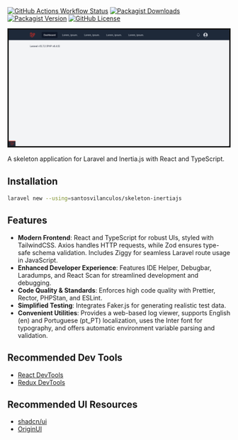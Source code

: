[![GitHub Actions Workflow Status](https://img.shields.io/github/actions/workflow/status/santosvilanculos/skeleton-inertiajs/test.yml?label=test)](https://github.com/SantosVilanculos/skeleton-inertiajs/actions)
[![Packagist Downloads](https://img.shields.io/packagist/dt/santosvilanculos/skeleton-inertiajs)](https://packagist.org/packages/santosvilanculos/skeleton-inertiajs)
[![Packagist Version](https://img.shields.io/packagist/v/santosvilanculos/skeleton-inertiajs)](https://packagist.org/packages/santosVilanculos/skeleton-inertiajs)
[![GitHub License](https://img.shields.io/github/license/santosvilanculos/skeleton-inertiajs)](https://github.com/SantosVilanculos/skeleton-inertiajs/blob/main/LICENSE)

![screenshot](./screenshot.png)

A skeleton application for Laravel and Inertia.js with React and TypeScript.

## Installation

```sh
laravel new --using=santosvilanculos/skeleton-inertiajs
```

## Features

- **Modern Frontend**: React and TypeScript for robust UIs, styled with TailwindCSS. Axios handles HTTP requests, while Zod ensures type-safe schema validation. Includes Ziggy for seamless Laravel route usage in JavaScript.
- **Enhanced Developer Experience**: Features IDE Helper, Debugbar, Laradumps, and React Scan for streamlined development and debugging.
- **Code Quality & Standards**: Enforces high code quality with Prettier, Rector, PHPStan, and ESLint.
- **Simplified Testing**: Integrates Faker.js for generating realistic test data.
- **Convenient Utilities**: Provides a web-based log viewer, supports English (en) and Portuguese (pt_PT) localization, uses the Inter font for typography, and offers automatic environment variable parsing and validation.

## Recommended Dev Tools

- [React DevTools](https://addons.mozilla.org/en-US/firefox/addon/react-devtools/)
- [Redux DevTools](https://addons.mozilla.org/en-US/firefox/addon/reduxdevtools/)

## Recommended UI Resources

- [shadcn/ui](https://ui.shadcn.com)
- [OriginUI](https://originui.com)
